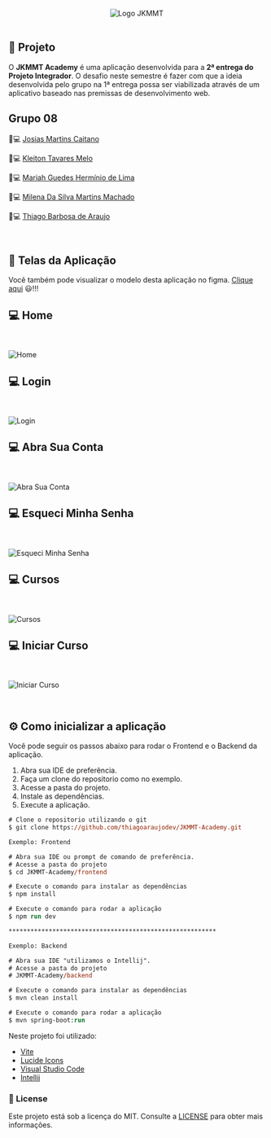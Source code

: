 <div style="display: inline_block" align="center">
  <br>
  <img align="center" alt="Logo JKMMT" title="JKMMT Academy" height="auto"  width="auto" src=".github/logo.png">  
  <br>
</div>

<br>

## 📰 Projeto

O **JKMMT Academy** é uma aplicação desenvolvida para a **2ª entrega do Projeto Integrador**. O desafio neste semestre é fazer com que a ideia desenvolvida pelo grupo na 1ª entrega possa ser viabilizada através de um aplicativo baseado nas premissas de desenvolvimento web.

## Grupo 08

🧑💻  [Josias Martins Caitano](https://github.com/josiasmartins)

🧑💻  [Kleiton Tavares Melo](https://github.com/KleitonTavares)

👧💻  [Mariah Guedes Hermínio de Lima](https://github.com/mariahgll)

👧💻  [Milena Da Silva Martins Machado]()

🧑💻  [Thiago Barbosa de Araujo](https://github.com/thiagoaraujodev)

<br>

## 🚀 Telas da Aplicação

Você também pode visualizar o modelo desta aplicação no figma. [Clique aqui](https://www.figma.com/file/icF9NZr1K9UOGquzd8t7D6/PI-Senac---4-Periodo?node-id=14%3A2&t=RRHTxR5X7RXZPhsH-1) 😃!!!


## 💻 Home

<br>

![Home](.github/home.png "Home - JKMMT Academy")

## 💻 Login

<br>

![Login](.github/login.png "Login - JKMMT Academy")

## 💻 Abra Sua Conta

<br>

![Abra Sua Conta](.github/account.png "Abra Sua Conta - JKMMT Academy")

## 💻 Esqueci Minha Senha

<br>

![Esqueci Minha Senha](.github/password.png "Esqueci Minha Senha - JKMMT Academy")

## 💻 Cursos

<br>

![Cursos](.github/courses.png "Cursos - JKMMT Academy")

## 💻 Iniciar Curso

<br>

![Iniciar Curso](.github/start_courses.png "Iniciar Curso - JKMMT Academy")

<br>

## ⚙️ Como inicializar a aplicação

Você pode seguir os passos abaixo para rodar o Frontend e o Backend da aplicação.

1. Abra sua IDE de preferência.
2. Faça um clone do repositorio como no exemplo.
3. Acesse a pasta do projeto.
4. Instale as dependências.
5. Execute a aplicação.

```ps
# Clone o repositorio utilizando o git
$ git clone https://github.com/thiagoaraujodev/JKMMT-Academy.git

Exemplo: Frontend

# Abra sua IDE ou prompt de comando de preferência.
# Acesse a pasta do projeto
$ cd JKMMT-Academy/frontend

# Execute o comando para instalar as dependências
$ npm install

# Execute o comando para rodar a aplicação
$ npm run dev

*********************************************************

Exemplo: Backend

# Abra sua IDE "utilizamos o Intellij".
# Acesse a pasta do projeto
# JKMMT-Academy/backend

# Execute o comando para instalar as dependências
$ mvn clean install

# Execute o comando para rodar a aplicação
$ mvn spring-boot:run
```


Neste projeto foi utilizado:

- [Vite](https://vitejs.dev/)
- [Lucide Icons](https://lucide.dev/)
- [Visual Studio Code](https://code.visualstudio.com/)
- [Intellij](https://www.jetbrains.com/pt-br/idea/download/#section=windows)


### 📝 License 

Este projeto está sob a licença do MIT. Consulte a [LICENSE](https://github.com/thiagoaraujodev/JKMMT-Academy/blob/main/LICENSE) para obter mais informações.
